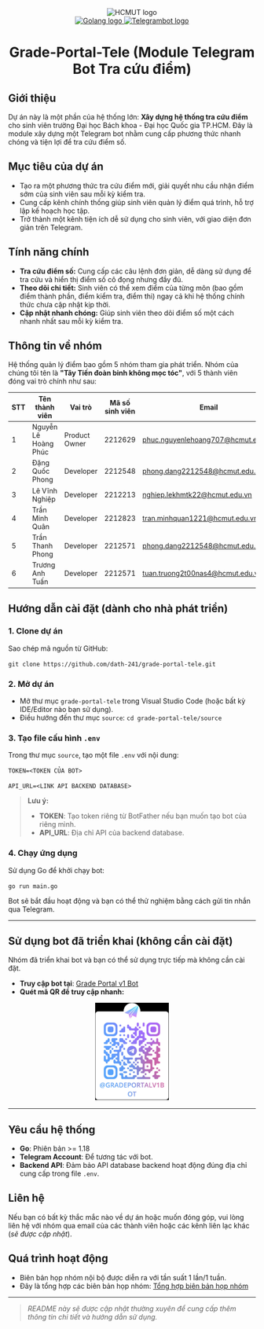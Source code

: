 <div align="center">
   <img src="https://hcmut.edu.vn/img/nhanDienThuongHieu/bk_name_en.png" alt="HCMUT logo" width="700">
</div>
<div align="center">
  <a href="">
    <img src="https://cdn3d.iconscout.com/3d/free/thumb/free-golang-3d-icon-download-in-png-blend-fbx-gltf-file-formats--google-logo-go-programming-language-coding-lang-pack-logos-icons-7578004.png" alt="Golang logo" width="140" height="140">
    <img src="https://telegram-bot-sdk.com/img/hero-logo.png" alt="Telegrambot logo" width="140" height="140">
  </a>
  <h1 align="center"> Grade-Portal-Tele (Module Telegram Bot Tra cứu điểm)</h1>
</div>

## Giới thiệu
Dự án này là một phần của hệ thống lớn: **Xây dựng hệ thống tra cứu điểm** cho sinh viên trường Đại học Bách khoa - Đại học Quốc gia TP.HCM. Đây là module xây dựng một Telegram bot nhằm cung cấp phương thức nhanh chóng và tiện lợi để tra cứu điểm số.

## Mục tiêu của dự án
- Tạo ra một phương thức tra cứu điểm mới, giải quyết nhu cầu nhận điểm sớm của sinh viên sau mỗi kỳ kiểm tra.
- Cung cấp kênh chính thống giúp sinh viên quản lý điểm quá trình, hỗ trợ lập kế hoạch học tập.
- Trở thành một kênh tiện ích dễ sử dụng cho sinh viên, với giao diện đơn giản trên Telegram.

## Tính năng chính
- **Tra cứu điểm số:** Cung cấp các câu lệnh đơn giản, dễ dàng sử dụng để tra cứu và hiển thị điểm số cô đọng nhưng đầy đủ.
- **Theo dõi chi tiết:** Sinh viên có thể xem điểm của từng môn (bao gồm điểm thành phần, điểm kiểm tra, điểm thi) ngay cả khi hệ thống chính thức chưa cập nhật kịp thời.
- **Cập nhật nhanh chóng:** Giúp sinh viên theo dõi điểm số một cách nhanh nhất sau mỗi kỳ kiểm tra.

## Thông tin về nhóm
Hệ thống quản lý điểm bao gồm 5 nhóm tham gia phát triển. Nhóm của chúng tôi tên là **"Tây Tiến đoàn binh không mọc tóc"**, với 5 thành viên đóng vai trò chính như sau:

| STT | Tên thành viên           | Vai trò         | Mã số sinh viên | Email                                                     | GitHub                                       |
|-----|--------------------------|-----------------|-----------------|-----------------------------------------------------------|----------------------------------------------|
| 1   | Nguyễn Lê Hoàng Phúc     | Product Owner   | 2212629         | [phuc.nguyenlehoang707@hcmut.edu.vn](mailto:phuc.nguyenlehoang707@hcmut.edu.vn) | [Huangfu1204](https://github.com/Huangfu1204) |
| 2   | Đặng Quốc Phong          | Developer       | 2212548         | [phong.dang2212548@hcmut.edu.vn](mailto:phong.dang2212548@hcmut.edu.vn)         | [phongdang17183](https://github.com/phongdang17183) |
| 3   | Lê Vĩnh Nghiệp           | Developer       | 2212213         | [nghiep.lekhmtk22@hcmut.edu.vn](mailto:nghiep.lekhmtk22@hcmut.edu.vn)           | [vinhnghiep0811](https://github.com/vinhnghiep0811) |
| 4   | Trần Minh Quân           | Developer       | 2212823         | [tran.minhquan1221@hcmut.edu.vn](mailto:tran.minhquan1221@hcmut.edu.vn)         | [Dopalan](https://github.com/Dopalan)         |
| 5   | Trần Thanh Phong         | Developer       | 2212571         | [phong.dang2212548@hcmut.edu.vn](mailto:phong.dang2212548@hcmut.edu.vn)         | [Rabbit-204](https://github.com/rabbit-204)   |
| 6   | Trương Anh Tuấn          | Developer       | 2212571         | [tuan.truong2t00nas4@hcmut.edu.vn](mailto:tuan.truong2t00nas4@hcmut.edu.vn)     | [tuntrng](https://github.com/tuntrng)         |


## Hướng dẫn cài đặt (dành cho nhà phát triển)

### 1. Clone dự án

Sao chép mã nguồn từ GitHub:

`git clone https://github.com/dath-241/grade-portal-tele.git` 

### 2. Mở dự án
-   Mở thư mục `grade-portal-tele` trong Visual Studio Code (hoặc bất kỳ IDE/Editor nào bạn sử dụng).
-   Điều hướng đến thư mục `source`:   `cd grade-portal-tele/source` 
    

### 3. Tạo file cấu hình `.env`

Trong thư mục `source`, tạo một file `.env` với nội dung:

`TOKEN=<TOKEN CỦA BOT> ` 

`API_URL=<LINK API BACKEND DATABASE>`

> **Lưu ý:**
> -   **TOKEN**: Tạo token riêng từ BotFather nếu bạn muốn tạo bot của riêng mình.
> -   **API_URL**: Địa chỉ API của backend database.

### 4. Chạy ứng dụng
Sử dụng Go để khởi chạy bot:

`go run main.go` 

Bot sẽ bắt đầu hoạt động và bạn có thể thử nghiệm bằng cách gửi tin nhắn qua Telegram.

----------

## Sử dụng bot đã triển khai (không cần cài đặt)

Nhóm đã triển khai bot và bạn có thể sử dụng trực tiếp mà không cần cài đặt.

-   **Truy cập bot tại**: [Grade Portal v1 Bot](https://t.me/Gradeportalv1BOT)
-   **Quét mã QR để truy cập nhanh:** 
<div align="center">
  <img src="report/img/QR_TelegramBot.jpg" alt="QR Code Telegram Bot" width="150" />
</div>


----------

## Yêu cầu hệ thống

-   **Go**: Phiên bản >= 1.18
-   **Telegram Account**: Để tương tác với bot.
-   **Backend API**: Đảm bảo API database backend hoạt động đúng địa chỉ cung cấp trong file `.env`.


## Liên hệ
Nếu bạn có bất kỳ thắc mắc nào về dự án hoặc muốn đóng góp, vui lòng liên hệ với nhóm qua email của các thành viên hoặc các kênh liên lạc khác (*sẽ được cập nhật*).


## Quá trình hoạt động
- Biên bản họp nhóm nội bộ được diễn ra với tần suất 1 lần/1 tuần.
- Đây là tổng hợp các biên bản họp nhóm: [Tổng hợp biên bản họp nhóm](https://www.canva.com/design/DAGS_GR8W7c/3DhbcAFdo0-Ls1OseWj3og/view?utm_content=DAGS_GR8W7c&utm_campaign=designshare&utm_medium=link&utm_source=editor)

---

> *README này sẽ được cập nhật thường xuyên để cung cấp thêm thông tin chi tiết và hướng dẫn sử dụng.*
